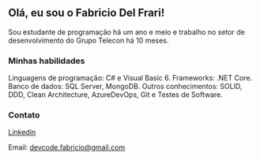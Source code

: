 ## Olá, eu sou o Fabricio Del Frari!
Sou estudante de programação há um ano e meio e trabalho no setor de desenvolvimento do Grupo Telecon há 10 meses.

### Minhas habilidades
Linguagens de programação: C# e Visual Basic 6.
Frameworks: .NET Core.
Banco de dados: SQL Server, MongoDB.
Outros conhecimentos: SOLID, DDD, Clean Architecture, AzureDevOps, Git e Testes de Software.

### Contato
[Linkedin](www.linkedin.com/in/fdfcosta)


Email: devcode.fabricio@gmail.com
